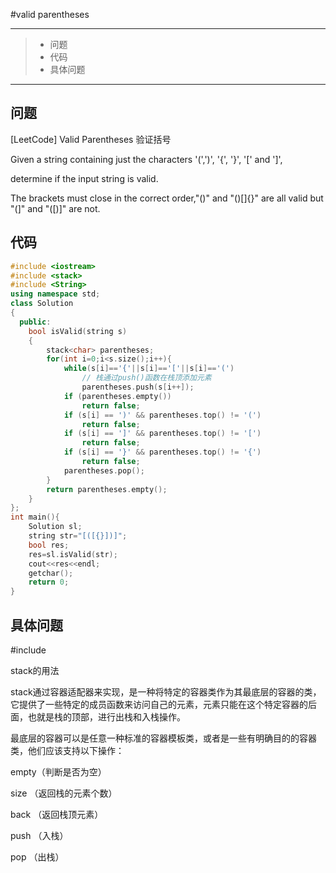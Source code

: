 #valid parentheses

---

> * 问题
> * 代码
> * 具体问题

----

## 问题

[LeetCode] Valid Parentheses 验证括号

Given a string containing just the characters '(',')', '{', '}', '[' and ']', 

determine if the input string is valid.

The brackets must close in the correct order,"()" and "()[]{}" are all valid but "(]" and "([)]" are not.

## 代码

```c++
#include <iostream>
#include <stack>
#include <String>
using namespace std;
class Solution
{
  public:
    bool isValid(string s)
    {
        stack<char> parentheses;
        for(int i=0;i<s.size();i++){
            while(s[i]=='{'||s[i]=='['||s[i]=='(')
                // 栈通过push()函数在栈顶添加元素
                parentheses.push(s[i++]);
            if (parentheses.empty())
                return false;
            if (s[i] == ')' && parentheses.top() != '(')
                return false;
            if (s[i] == ']' && parentheses.top() != '[')
                return false;
            if (s[i] == '}' && parentheses.top() != '{')
                return false;
            parentheses.pop();
        }
        return parentheses.empty();
    }
};
int main(){
    Solution sl;
    string str="[([{}])]";
    bool res;
    res=sl.isValid(str);
    cout<<res<<endl;
    getchar();
    return 0;
}
```

## 具体问题

\#include <stack>

stack的用法

stack通过容器适配器来实现，是一种将特定的容器类作为其最底层的容器的类，它提供了一些特定的成员函数来访问自己的元素，元素只能在这个特定容器的后面，也就是栈的顶部，进行出栈和入栈操作。

最底层的容器可以是任意一种标准的容器模板类，或者是一些有明确目的的容器类，他们应该支持以下操作：

empty（判断是否为空）

size （返回栈的元素个数）

back （返回栈顶元素）

push （入栈）

pop （出栈）